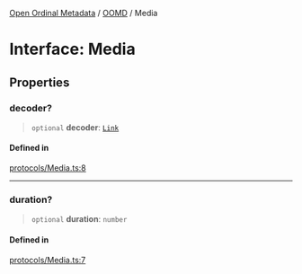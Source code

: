 [Open Ordinal Metadata](../../README.md) / [OOMD](../README.md) / Media

# Interface: Media

## Properties

### decoder?

> `optional` **decoder**: [`Link`](../type-aliases/Link.md)

#### Defined in

[protocols/Media.ts:8](https://github.com/open-ordinal/open-ordinal-metadata/blob/e842098b1fb29e1be4b5533286ecbbaaac36ff64/src/protocols/Media.ts#L8)

***

### duration?

> `optional` **duration**: `number`

#### Defined in

[protocols/Media.ts:7](https://github.com/open-ordinal/open-ordinal-metadata/blob/e842098b1fb29e1be4b5533286ecbbaaac36ff64/src/protocols/Media.ts#L7)
